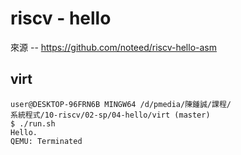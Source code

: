 # riscv - hello

來源 -- https://github.com/noteed/riscv-hello-asm


## virt

```
user@DESKTOP-96FRN6B MINGW64 /d/pmedia/陳鍾誠/課程/ 
系統程式/10-riscv/02-sp/04-hello/virt (master)      
$ ./run.sh
Hello.
QEMU: Terminated

```
